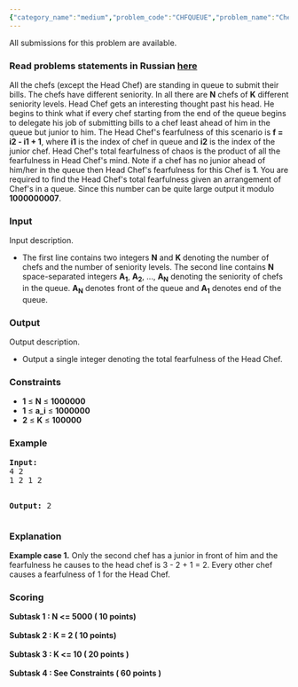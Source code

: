 ```yaml
---
{"category_name":"medium","problem_code":"CHFQUEUE","problem_name":"Chefs in Queue","languages_supported":{"0":"ADA","1":"ASM","2":"BASH","3":"BF","4":"C","5":"C99 strict","6":"CAML","7":"CLOJ","8":"CLPS","9":"CPP 4.3.2","10":"CPP 4.9.2","11":"CPP14","12":"CS2","13":"D","14":"ERL","15":"FORT","16":"FS","17":"GO","18":"HASK","19":"ICK","20":"ICON","21":"JAVA","22":"JS","23":"LISP clisp","24":"LISP sbcl","25":"LUA","26":"NEM","27":"NICE","28":"NODEJS","29":"PAS fpc","30":"PAS gpc","31":"PERL","32":"PERL6","33":"PHP","34":"PIKE","35":"PRLG","36":"PYTH","37":"PYTH 3.4","38":"RUBY","39":"SCALA","40":"SCM guile","41":"SCM qobi","42":"ST","43":"TCL","44":"TEXT","45":"WSPC"},"max_timelimit":1,"source_sizelimit":50000,"problem_author":"vineetpaliwal","problem_tester":null,"date_added":"16-10-2013","tags":{"0":"arithmetic","1":"cakewalk","2":"ltime05","3":"modulo","4":"multiplication","5":"queue","6":"stack","7":"vineetpaliwal"},"editorial_url":"http://discuss.codechef.com/problems/CHFQUEUE","time":{"view_start_date":1382862600,"submit_start_date":1382862600,"visible_start_date":1382862600,"end_date":1735669800},"layout":"problem"}
---
```

<span class="solution-visible-txt">All submissions for this problem are available.</span><h3> Read problems statements in Russian <a target="_blank" href="http://www.codechef.com/download/translated/LTIME05/russian/CHFQUEUE.pdf">here</a></h3>
<p>All the chefs (except the Head Chef) are standing in queue to submit their bills. The chefs have different seniority. In all there are <b>N</b> chefs of <b>K</b> different seniority levels. Head Chef gets an interesting thought past his head. He begins to think what if every chef starting from the end of the queue begins to delegate his job of submitting bills to a chef least ahead of him in the queue but junior to him. The Head Chef's fearfulness of this scenario is <b>f = i2 - i1 + 1</b>, where <b>i1</b> is the index of chef in queue and <b>i2</b> is the index of the junior chef. Head Chef's total fearfulness of chaos is the product of all the fearfulness in Head Chef's mind. Note if a chef has no junior ahead of him/her in the queue then Head Chef's fearfulness for this Chef is <b>1</b>. You are required to find the Head Chef's total fearfulness given an arrangement of Chef's in a queue. Since this number can be quite large output it modulo <b>1000000007</b>. </p>
<h3>Input</h3>
<p>Input description.</p>
<ul>
<li>The first line contains two integers <b>N</b> and <b> K </b> denoting the number of chefs and the number of seniority levels. The second line contains <b>N</b> space-separated integers <b>A<sub>1</sub></b>, <b>A<sub>2</sub></b>, ..., <b>A<sub>N</sub></b> denoting the seniority of chefs in the queue. <b>A<sub>N</sub></b> denotes front of the queue and <b>A<sub>1</sub></b> denotes end of the queue. </li>
</ul>
<h3>Output</h3>
<p>Output description.</p>
<ul>
<li>Output a single integer denoting the total fearfulness of the Head Chef. </li>
</ul>
<h3>Constraints</h3>
<ul>
<li><b>1</b> ≤ <b>N</b> ≤ <b>1000000</b></li>
<li><b>1</b> ≤ <b>a_i</b> ≤ <b>1000000</b></li>
<li><b>2</b> ≤ <b>K</b> ≤ <b>100000</b></li>
</ul>
<h3>Example</h3>
<pre><b>Input:</b>
4 2
1 2 1 2

<b>Output:</b>
2
</pre><h3>Explanation</h3>
<p><b>Example case 1.</b> Only the second chef has a junior in front of him and the fearfulness he causes to the head chef is 3 - 2 + 1 = 2. Every other chef causes a fearfulness of 1 for the Head Chef.</p>
<h3>Scoring</h3>
<p><b>Subtask 1 : N &lt;= 5000 ( 10 points)</b> <br /><br />
<b> Subtask 2 : K = 2 ( 10 points) </b> <br /><br />
<b> Subtask 3 : K &lt;= 10 ( 20 points ) </b> <br /><br />
<b> Subtask 4 : See Constraints ( 60 points ) </b>
</p>

